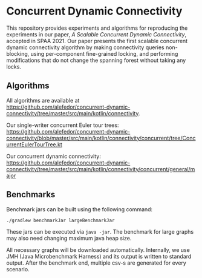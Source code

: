 # Concurrent Dynamic Connectivity

This repository provides experiments and algorithms for reproducing the experiments in our paper, *A Scalable Concurrent Dynamic Connectivity*, accepted in SPAA 2021. Our paper presents the first scalable concurrent dynamic connectivity algorithm by making connectivity queries non-blocking, using per-component fine-grained locking, and performing modifications that do not change the spanning forest without taking any locks.

## Algorithms
All algorithms are available at   
https://github.com/alefedor/concurrent-dynamic-connectivity/tree/master/src/main/kotlin/connectivity.

Our single-writer concurrent Euler tour trees:     
https://github.com/alefedor/concurrent-dynamic-connectivity/blob/master/src/main/kotlin/connectivity/concurrent/tree/ConcurrentEulerTourTree.kt

Our concurrent dynamic connectivity:    
https://github.com/alefedor/concurrent-dynamic-connectivity/tree/master/src/main/kotlin/connectivity/concurrent/general/major

## Benchmarks

Benchmark jars can be built using the following command:
```
./gradlew benchmarkJar largeBenchmarkJar
```

These jars can be executed via `java -jar`. The benchmark for large graphs may also need changing maximum java heap size.

All necessary graphs will be downloaded automatically. Internally, we use JMH (Java Microbenchmark Harness) and its output is written to standard output. After the benchmark end, multiple csv-s are generated for every scenario.
